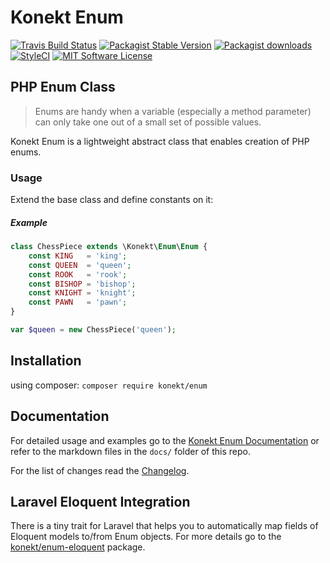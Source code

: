 # Konekt Enum

[![Travis Build Status](https://img.shields.io/travis/artkonekt/enum.svg?style=flat-square)](https://travis-ci.org/artkonekt/enum)
[![Packagist Stable Version](https://img.shields.io/packagist/v/konekt/enum.svg?style=flat-square&label=stable)](https://packagist.org/packages/konekt/enum)
[![Packagist downloads](https://img.shields.io/packagist/dt/konekt/enum.svg?style=flat-square)](https://packagist.org/packages/konekt/enum)
[![StyleCI](https://styleci.io/repos/60036504/shield?branch=master)](https://styleci.io/repos/60036504)
[![MIT Software License](https://img.shields.io/badge/license-MIT-blue.svg?style=flat-square)](LICENSE.md)

## PHP Enum Class

> Enums are handy when a variable (especially a method parameter) can only take one out of a small set of possible values.

Konekt Enum is a lightweight abstract class that enables creation of PHP enums.

### Usage

Extend the base class and define constants on it:

##### Example

```php
class ChessPiece extends \Konekt\Enum\Enum {
    const KING   = 'king';
    const QUEEN  = 'queen';
    const ROOK   = 'rook';
    const BISHOP = 'bishop';
    const KNIGHT = 'knight';
    const PAWN   = 'pawn';
}

var $queen = new ChessPiece('queen');
```

## Installation

using composer: `composer require konekt/enum`

## Documentation

For detailed usage and examples go to the [Konekt Enum Documentation](https://artkonekt.github.io/enum) or refer to the markdown files in the `docs/` folder of this repo.

For the list of changes read the [Changelog](Changelog.md).

## Laravel Eloquent Integration

There is a tiny trait for Laravel that helps you to automatically map fields of Eloquent models to/from Enum objects. For more details go to the [konekt/enum-eloquent](https://github.com/artkonekt/enum-eloquent) package.

